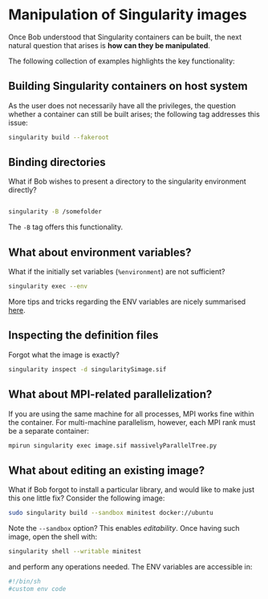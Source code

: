 # Manipulation of Singularity images
Once Bob understood that Singularity containers can be built, the next natural question that arises is **how can they be manipulated**.

The following collection of examples highlights the key functionality:

## Building Singularity containers on host system
As the user does not necessarily have all the privileges, the question whether a container can still be built arises; the following tag addresses this issue:
```bash
singularity build --fakeroot
```

## Binding directories
What if Bob wishes to present a directory to the singularity environment directly?

```bash

singularity -B /somefolder
```
The `-B` tag offers this functionality.

## What about environment variables?
What if the initially set variables (`%environment`) are not sufficient?

```bash
singularity exec --env
```
More tips and tricks regarding the ENV variables are nicely summarised [here](https://sylabs.io/guides/3.7/user-guide/environment_and_metadata.html).

## Inspecting the definition files
Forgot what the image is exactly?

```bash
singularity inspect -d singularitySimage.sif
```

## What about MPI-related parallelization?
If you are using the same machine for all processes, MPI works fine within the container. For multi-machine parallelism, however, each MPI rank must be a separate container:

```bash
mpirun singularity exec image.sif massivelyParallelTree.py
```

## What about editing an existing image?
What if Bob forgot to install a particular library, and would like to make just this one little fix? Consider the following image:

```bash
sudo singularity build --sandbox minitest docker://ubuntu

```
Note the `--sandbox` option? This enables *editability*. Once having such image,
open the shell with:

```bash
singularity shell --writable minitest
```
and perform any operations needed. The ENV variables are accessible in:

```bash
#!/bin/sh
#custom env code
```

